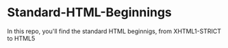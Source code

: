# Standard-HTML-Beginnings
In this repo, you'll find the standard HTML beginnigs, from XHTML1-STRICT to HTML5
